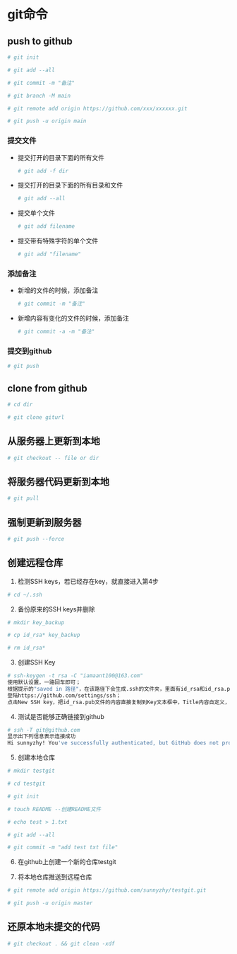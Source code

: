 # git命令
## push to github
```bash
# git init

# git add --all

# git commit -m "备注"

# git branch -M main

# git remote add origin https://github.com/xxx/xxxxxx.git

# git push -u origin main
```

### 提交文件
- 提交打开的目录下面的所有文件
  ```bash
  # git add -f dir
  ```

- 提交打开的目录下面的所有目录和文件
  ```bash
  # git add --all
  ```

- 提交单个文件
  ```bash
  # git add filename
  ```

- 提交带有特殊字符的单个文件
  ```bash
  # git add "filename"
  ```

### 添加备注
- 新增的文件的时候，添加备注
  ```bash
  # git commit -m "备注" 
  ```

- 新增内容有变化的文件的时候，添加备注
  ```bash
  # git commit -a -m "备注"
  ```

### 提交到github
```bash
# git push
```

## clone from github
```bash
# cd dir

# git clone giturl
```

## 从服务器上更新到本地
```bash
# git checkout -- file or dir
```

## 将服务器代码更新到本地
```bash
# git pull
```

## 强制更新到服务器
```bash
# git push --force
```

## 创建远程仓库
1. 检测SSH keys，若已经存在key，就直接进入第4步
  ```bash
  # cd ~/.ssh
  ```

  2. 备份原来的SSH keys并删除
  ```bash
  # mkdir key_backup

  # cp id_rsa* key_backup

  # rm id_rsa*
  ```

3. 创建SSH Key
  ```bash
  # ssh-keygen -t rsa -C "iamaant100@163.com" 
  使用默认设置，一路回车即可；
  根据提示的"saved in 路径"，在该路径下会生成.ssh的文件夹，里面有id_rsa和id_rsa.pub两个文件；
  登陆https://github.com/settings/ssh；
  点击New SSH key，把id_rsa.pub文件的内容直接复制到Key文本框中，Title内容自定义，保存。
  ```

4. 测试是否能够正确链接到github
  ```bash
  # ssh -T git@github.com
  显示出下列信息表示连接成功
  Hi sunnyzhy! You've successfully authenticated, but GitHub does not provide shell access.
  ```

5. 创建本地仓库
  ```bash
  # mkdir testgit

  # cd testgit

  # git init

  # touch README --创建README文件

  # echo test > 1.txt

  # git add --all

  # git commit -m "add test txt file"
  ```

6. 在github上创建一个新的仓库testgit

7. 将本地仓库推送到远程仓库
  ```bash
  # git remote add origin https://github.com/sunnyzhy/testgit.git

  # git push -u origin master
  ```

## 还原本地未提交的代码
```bash
# git checkout . && git clean -xdf
```
